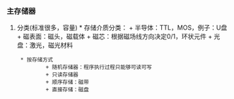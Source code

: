 ### 主存储器


1. 分类(标准很多，容量)
		* 存储介质分类：
				+ 半导体：TTL，MOS，例子：U盘
				+ 磁表面：磁头，磁载体
				+ 磁芯：根据磁场线方向决定0/1，环状元件
				+ 光盘：激光，磁光材料

		* 按存储方式
				+ 随机存储器：程序执行过程只能够可读可写
				+ 只读存储器
				+ 顺序存储：磁带
				+ 直接存储：磁盘
		
